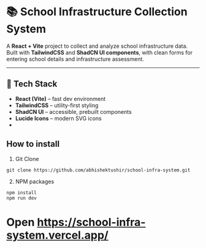 # 📚 School Infrastructure Collection System

A **React + Vite** project to collect and analyze school infrastructure data.  
Built with **TailwindCSS** and **ShadCN UI components**, with clean forms for entering school details and infrastructure assessment.

---

## 🚀 Tech Stack

- **React (Vite)** – fast dev environment
- **TailwindCSS** – utility-first styling
- **ShadCN UI** – accessible, prebuilt components
- **Lucide Icons** – modern SVG icons
-


## How to install
1. Git Clone
```
git clone https://github.com/abhishektushir/school-infra-system.git
```
2. NPM packages
```
npm install
npm run dev
```
# Open https://school-infra-system.vercel.app/


